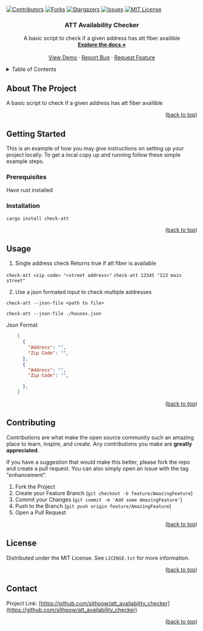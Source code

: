 <a name="ATT Availability Checker"></a>

[![Contributors][contributors-shield]][contributors-url]
[![Forks][forks-shield]][forks-url]
[![Stargazers][stars-shield]][stars-url]
[![Issues][issues-shield]][issues-url]
[![MIT License][license-shield]][license-url]

<h3 align="center">ATT Availability Checker</h3>

  <p align="center">
    A basic script to check if a given address has att fiber availible
    <br />
    <a href="https://github.com/sithpow/att_availability_checker"><strong>Explore the docs »</strong></a>
    <br />
    <br />
    <a href="https://github.com/sithpow/att_availability_checker">View Demo</a>
    ·
    <a href="https://github.com/sithpow/att_availability_checker/issues">Report Bug</a>
    ·
    <a href="https://github.com/sithpow/att_availability_checker/issues">Request Feature</a>
  </p>
</div>



<!-- TABLE OF CONTENTS -->
<details>
  <summary>Table of Contents</summary>
  <ol>
    <li>
      <a href="#about-the-project">About The Project</a>
      <ul>
        <li><a href="#built-with">Built With</a>Rust</li>
      </ul>
    </li>
    <li>
      <a href="#getting-started">Getting Started</a>
      <ul>
        <li><a href="#prerequisites">Prerequisites</a></li>
        <li><a href="#installation">Installation</a></li>
      </ul>
    </li>
    <li><a href="#usage">Usage</a></li>
    <li><a href="#roadmap">Roadmap</a></li>
    <li><a href="#contributing">Contributing</a></li>
    <li><a href="#license">License</a></li>
    <li><a href="#contact">Contact</a></li>
    <li><a href="#acknowledgments">Acknowledgments</a></li>
  </ol>
</details>



<!-- ABOUT THE PROJECT -->
## About The Project

A basic script to check if a given address has att fiber availible

<p align="right">(<a href="#readme-top">back to top</a>)</p>

<!-- GETTING STARTED -->
## Getting Started

This is an example of how you may give instructions on setting up your project locally.
To get a local copy up and running follow these simple example steps.

### Prerequisites

Have rust installed

### Installation

```shell
cargo install check-att
```
<p align="right">(<a href="#readme-top">back to top</a>)</p>



<!-- USAGE EXAMPLES -->
## Usage

1. Single address check Returns true if att fiber is available

```check-att <zip code> "<street address>"```
```check-att 12345 "123 main street"```

2. Use a json formated input to check multiple addresses

```shell
check-att --json-file <path to file>
```

```shell
check-att --json-file ./houses.json
```

Json Format

```json
    [
      {
        "Address": "",
        "Zip Code": "",
      },
      {
        "Address": "",
        "Zip Code": "",

      },
    ]
```

<p align="right">(<a href="#readme-top">back to top</a>)</p>

<!-- CONTRIBUTING -->
## Contributing

Contributions are what make the open source community such an amazing place to learn, inspire, and create. Any contributions you make are **greatly appreciated**.

If you have a suggestion that would make this better, please fork the repo and create a pull request. You can also simply open an issue with the tag "enhancement".

1. Fork the Project
2. Create your Feature Branch (`git checkout -b feature/AmazingFeature`)
3. Commit your Changes (`git commit -m 'Add some AmazingFeature'`)
4. Push to the Branch (`git push origin feature/AmazingFeature`)
5. Open a Pull Request

<p align="right">(<a href="#readme-top">back to top</a>)</p>



<!-- LICENSE -->
## License

Distributed under the MIT License. See `LICENSE.txt` for more information.

<p align="right">(<a href="#readme-top">back to top</a>)</p>



<!-- CONTACT -->
## Contact

Project Link: [https://github.com/sithpow/att_availability_checker](https://github.com/sithpow/att_availability_checker)

<p align="right">(<a href="#readme-top">back to top</a>)</p>


<!-- MARKDOWN LINKS & IMAGES -->
<!-- https://www.markdownguide.org/basic-syntax/#reference-style-links -->
[contributors-shield]: https://img.shields.io/github/contributors/sithpow/att_availability_checker.svg?style=for-the-badge
[contributors-url]: https://github.com/sithpow/att_availability_checker/graphs/contributors
[forks-shield]: https://img.shields.io/github/forks/sithpow/att_availability_checker.svg?style=for-the-badge
[forks-url]: https://github.com/sithpow/att_availability_checker/network/members
[stars-shield]: https://img.shields.io/github/stars/sithpow/att_availability_checker.svg?style=for-the-badge
[stars-url]: https://github.com/sithpow/att_availability_checker/stargazers
[issues-shield]: https://img.shields.io/github/issues/sithpow/att_availability_checker.svg?style=for-the-badge
[issues-url]: https://github.com/sithpow/att_availability_checker/issues
[license-shield]: https://img.shields.io/github/license/sithpow/att_availability_checker.svg?style=for-the-badge
[license-url]: https://github.com/sithpow/att_availability_checker/blob/master/LICENSE.txt
